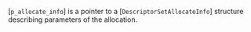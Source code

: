 [`p_allocate_info`] is a pointer to a [`DescriptorSetAllocateInfo`]
structure describing parameters of the allocation.